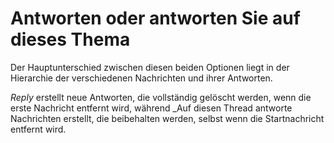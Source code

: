 # Antworten oder antworten Sie auf dieses Thema

Der Hauptunterschied zwischen diesen beiden Optionen liegt in der Hierarchie der verschiedenen Nachrichten und ihrer Antworten.

_Reply_ erstellt neue Antworten, die vollständig gelöscht werden, wenn die erste Nachricht entfernt wird, während \_Auf diesen Thread antworte Nachrichten erstellt, die beibehalten werden, selbst wenn die Startnachricht entfernt wird.

